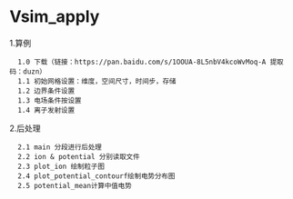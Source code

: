 # Vsim_apply
1.算例

      1.0 下载（链接：https://pan.baidu.com/s/1OOUA-8L5nbV4kcoWvMoq-A 提取码：duzn）
      1.1 初始网格设置：维度，空间尺寸，时间步，存储
      1.2 边界条件设置
      1.3 电场条件按设置
      1.4 离子发射设置
2.后处理

      2.1 main 分段进行后处理
      2.2 ion & potential 分别读取文件
      2.3 plot_ion 绘制粒子图
      2.4 plot_potential_contourf绘制电势分布图
      2.5 potential_mean计算中值电势
